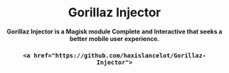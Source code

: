 <h1 align="center">Gorillaz Injector</h1>

<div align="center">

  <strong>Gorillaz Injector is a Magisk module Complete and Interactive that seeks a better mobile user experience.

</div>

<div align="center">

  <h3>

    <a href="https://github.com/haxislancelot/Gorillaz-Injector">

